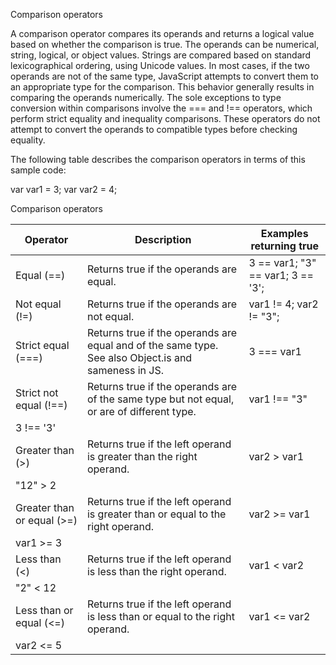 Comparison operators

A comparison operator compares its operands and returns a logical value based on whether the comparison is true. The operands can be numerical, string, logical, or object values. Strings are compared based on standard lexicographical ordering, using Unicode values. In most cases, if the two operands are not of the same type, JavaScript attempts to convert them to an appropriate type for the comparison. This behavior generally results in comparing the operands numerically. The sole exceptions to type conversion within comparisons involve the === and !== operators, which perform strict equality and inequality comparisons. These operators do not attempt to convert the operands to compatible types before checking equality.

The following table describes the comparison operators in terms of this sample code:

var var1 = 3;
var var2 = 4;

Comparison operators

| Operator | Description | Examples returning true |
|----------|-------------|-------------------------|
| Equal (==) | Returns true if the operands are equal. | 3 == var1; "3" == var1; 3 == '3'; |
| Not equal (!=) | Returns true if the operands are not equal. | var1 != 4; var2 != "3"; |
| Strict equal (===) | Returns true if the operands are equal and of the same type. See also Object.is and sameness in JS. | 3 === var1 |
| Strict not equal (!==) | Returns true if the operands are of the same type but not equal, or are of different type. | var1 !== "3" |
| 3 !== '3' |
| Greater than (>) | Returns true if the left operand is greater than the right operand. | var2 > var1 |
| "12" > 2 |
| Greater than or equal (>=) | Returns true if the left operand is greater than or equal to the right operand. | var2 >= var1 |
| var1 >= 3 |
| Less than (<) | Returns true if the left operand is less than the right operand. | var1 < var2 |
| "2" < 12 |
| Less than or equal (<=) | Returns true if the left operand is less than or equal to the right operand. | var1 <= var2 |
| var2 <= 5
